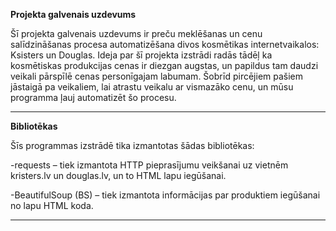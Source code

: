 **Projekta galvenais uzdevums**

Šī projekta galvenais uzdevums ir preču meklēšanas un cenu salīdzināšanas procesa automatizēšana divos kosmētikas internetvaikalos: Ksisters un Douglas.
Ideja par šī projekta izstrādi radās tādēļ ka kosmētiskas produkcijas cenas ir diezgan augstas, un papildus tam daudzi veikali pārspīlē cenas personīgajam labumam. Šobrīd pircējiem pašiem jāstaigā pa veikaliem, lai atrastu veikalu ar vismazāko cenu, un mūsu programma ļauj automatizēt šo procesu.

____

**Bibliotēkas**

Šīs programmas izstrādē tika izmantotas šādas bibliotēkas:

-requests – tiek izmantota HTTP pieprasījumu veikšanai uz vietnēm kristers.lv  un douglas.lv, un to HTML lapu iegūšanai.

-BeautifulSoup (BS) – tiek izmantota informācijas par produktiem iegūšanai no lapu HTML koda.

___

